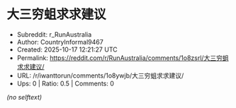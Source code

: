 # 大三穷蛆求求建议

- Subreddit: r_RunAustralia
- Author: CountryInformal9467
- Created: 2025-10-17 12:21:27 UTC
- Permalink: https://reddit.com/r/RunAustralia/comments/1o8zsrl/大三穷蛆求求建议/
- URL: /r/iwanttorun/comments/1o8ywjb/大三穷蛆求求建议/
- Ups: 0 | Ratio: 0.5 | Comments: 0

_(no selftext)_
